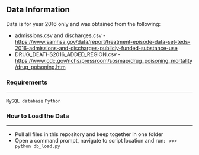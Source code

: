 ## Data Information
Data is for year 2016 only and was obtained from the following:
- admissions.csv and discharges.csv - https://www.samhsa.gov/data/report/treatment-episode-data-set-teds-2016-admissions-and-discharges-publicly-funded-substance-use
- DRUG_DEATHS2016_ADDED_REGION.csv - https://www.cdc.gov/nchs/pressroom/sosmap/drug_poisoning_mortality/drug_poisoning.htm

### Requirements
---
` MySQL database `
` Python `

### How to Load the Data
---
- Pull all files in this repository and keep together in one folder
- Open a command prompt, navigate to script location and run: ` >>> python db_load.py`
